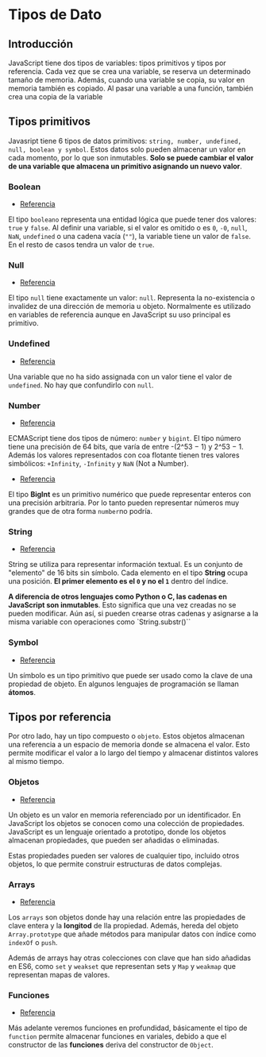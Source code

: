 # Tipos de Dato

## Introducción

JavaScript tiene dos tipos de variables: tipos primitivos y tipos por referencia.
Cada vez que se crea una variable, se reserva un determinado tamaño de memoria. Además, cuando una variable se copia, su valor en memoria también es copiado.
Al pasar una variable a una función, también crea una copia de la variable

## Tipos primitivos

Javasript tiene 6 tipos de datos primitivos: `string, number, undefined, null, boolean y symbol`. Estos datos solo pueden almacenar un valor en cada momento, por lo que son inmutables. **Solo se puede cambiar el valor de una variable que almacena un primitivo asignando un nuevo valor**.

### Boolean

* [Referencia](https://developer.mozilla.org/en-US/docs/Web/JavaScript/Reference/Global_Objects/Boolean)

El tipo `booleano` representa una entidad lógica que puede tener dos valores: `true` y `false`. Al definir una variable, si el valor es omitido o es `0`, `-0`, `null`, `NaN`, `undefined` o una cadena vacía (`""`), la variable tiene un valor de `false`. En el resto de casos tendra un valor de `true`.

### Null

* [Referencia](https://developer.mozilla.org/en-US/docs/Glossary/Null)

El tipo `null` tiene exactamente un valor: `null`. Representa la no-existencia o invalidez de una dirección de memoria u objeto. Normalmente es utilizado en variables de referencia aunque en JavaScript su uso principal es primitivo.

### Undefined

* [Referencia](https://developer.mozilla.org/en-US/docs/Glossary/undefined)

Una variable que no ha sido assignada con un valor tiene el valor de `undefined`. No hay que confundirlo con `null`.

### Number

* [Referencia](https://developer.mozilla.org/en-US/docs/Web/JavaScript/Reference/Global_Objects/Number)

ECMAScript tiene dos tipos de número: `number` y `bigint`. El tipo número tiene una precisión de 64 bits, que varía de entre -(2^53 − 1) y 2^53 − 1. Además los valores representados con coa flotante tienen tres valores simbólicos: `+Infinity`, `-Infinity` y `NaN` (Not a Number).

* [Referencia](https://developer.mozilla.org/en-US/docs/Web/JavaScript/Reference/Global_Objects/BigInt)

El tipo **BigInt** es un primitivo numérico que puede representar enteros con una precisión arbitraria. Por lo tanto pueden representar números muy grandes que de otra forma `number`no podría.

### String

* [Referencia](https://developer.mozilla.org/en-US/docs/Web/JavaScript/Reference/Global_Objects/String)

String se utiliza para representar información textual. Es un conjunto de "elemento" de 16 bits sin símbolo. Cada elemento en el tipo **String** ocupa una posición. **El primer elemento es el `0` y no el `1`** dentro del índice.

**A diferencia de otros lenguajes como Python o C, las cadenas en JavaScript son inmutables**. Esto significa que una vez creadas no se pueden modificar. Aún así, si pueden crearse otras cadenas y asignarse a la misma variable con operaciones como `String.substr()``

### Symbol

* [Referencia](https://developer.mozilla.org/en-US/docs/Glossary/Symbol)

Un símbolo es un tipo primitivo que puede ser usado como la clave de una propiedad de objeto. En algunos lenguajes de programación se llaman **átomos**.

## Tipos por referencia

Por otro lado, hay un tipo compuesto o `objeto`. Estos objetos almacenan una referencia a un espacio de memoria donde se almacena el valor. Esto permite modificar el valor a lo largo del tiempo y almacenar distintos valores al mismo tiempo.

### Objetos

* [Referencia](https://developer.mozilla.org/en-US/docs/Web/JavaScript/Reference/Global_Objects/Object)

Un objeto es un valor en memoria referenciado por un identificador. En JavaScript los objetos se conocen como una colección de propiedades. JavaScript es un lenguaje orientado a prototipo, donde los objetos almacenan propiedades, que pueden ser añadidas o eliminadas.

Estas propiedades pueden ser valores de cualquier tipo, incluido otros objetos, lo que permite construir estructuras de datos complejas.

### Arrays

* [Referencia](https://developer.mozilla.org/en-US/docs/Web/JavaScript/Reference/Global_Objects/Array)

Los `arrays` son objetos donde hay una relación entre las propiedades de clave entera y la **longitod** de lla propiedad. Además, hereda del objeto `Array.prototype` que añade métodos para manipular datos con índice como `indexOf` o `push`.

Además de arrays hay otras colecciones con clave que han sido añadidas en ES6, como `set` y `weakset` que representan sets y `Map` y `weakmap` que representan mapas de valores.

### Funciones

* [Referencia](https://developer.mozilla.org/en-US/docs/Web/JavaScript/Reference/Global_Objects/Function)

Más adelante veremos funciones en profundidad, básicamente el tipo de `function` permite almacenar funciones en variales, debido a que el constructor de las **funciones** deriva del constructor de `Object`.
